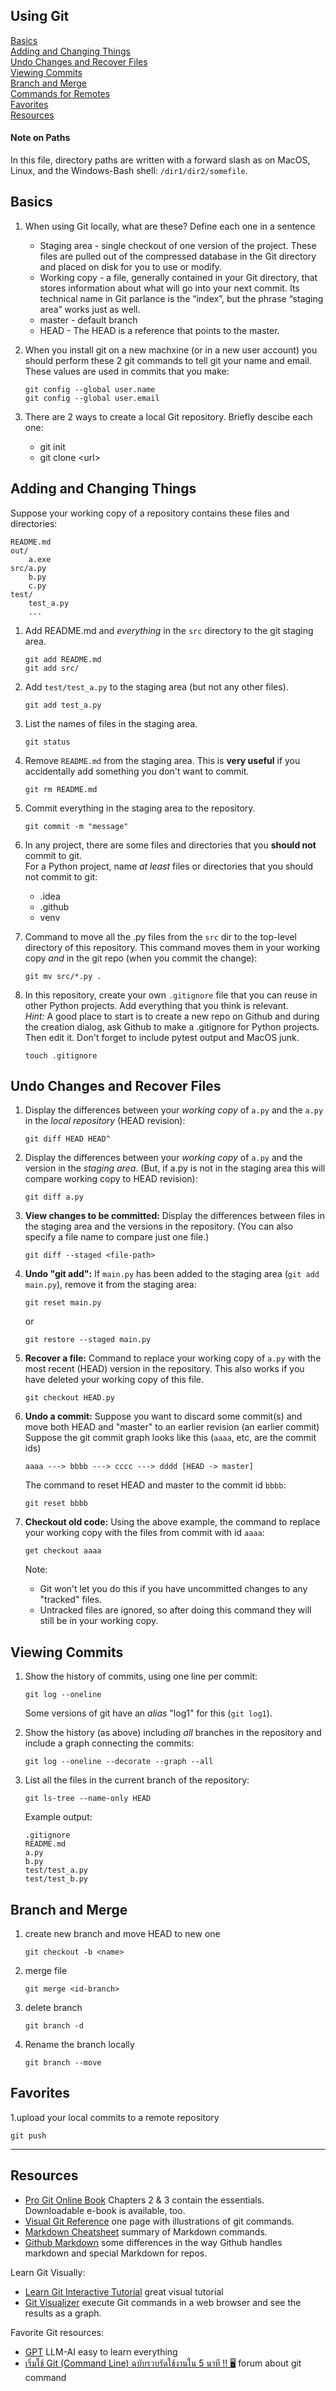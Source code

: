 
## Using Git

[Basics](#basics)    
[Adding and Changing Things](#adding-and-changing-things)    
[Undo Changes and Recover Files](#undo-changes-and-recover-files)     
[Viewing Commits](#viewing-commits)    
[Branch and Merge](#branch-and-merge)    
[Commands for Remotes](remote-commands.md)   
[Favorites](#favorites)     
[Resources](#resources)

#### Note on Paths

In this file, directory paths are written with a forward slash as on MacOS, Linux, and the Windows-Bash shell: `/dir1/dir2/somefile`.    


## Basics

1. When using Git locally, what are these?  Define each one in a sentence
   * Staging area -  single checkout of one version of the project. These files are pulled out of the compressed database in the Git directory and placed on disk for you to use or modify.
   * Working copy - a file, generally contained in your Git directory, that stores information about what will go into your next commit. Its technical name in Git parlance is the “index”, but the phrase “staging area” works just as well.
   * master - default branch
   * HEAD - The HEAD is a reference that points to the master.

2. When you install git on a new machxine (or in a new user account) you should perform these 2 git commands to tell git your name and email.  These values are used in commits that you make:
   ```
   git config --global user.name
   git config --global user.email

   ```

3. There are 2 ways to create a local Git repository.  Briefly descibe each one:
   - git init
   - git clone \<url>


## Adding and Changing Things

Suppose your working copy of a repository contains these files and directories:
```
README.md
out/
    a.exe
src/a.py
    b.py
    c.py
test/
    test_a.py
    ...
```

1. Add README.md and *everything* in the `src` directory to the git staging area.
   ```
   git add README.md
   git add src/
   ```

2. Add `test/test_a.py` to the staging area (but not any other files).
   ```
   git add test_a.py
   ```

3. List the names of files in the staging area.
   ```
   git status
   ```

4. Remove `README.md` from the staging area. This is **very useful** if you accidentally add something you don't want to commit.
   ```
   git rm README.md
   ```

5. Commit everything in the staging area to the repository.
   ```
   git commit -m "message"
   ```

6. In any project, there are some files and directories that you **should not** commit to git.    
   For a Python project, name *at least* files or directories that you should not commit to git:
   - .idea
   - .github
   - venv


7. Command to move all the .py files from the `src` dir to the top-level directory of this repository. This command moves them in your working copy *and* in the git repo (when you commit the change):
   ```
   git mv src/*.py .
   ```


8. In this repository, create your own `.gitignore` file that you can reuse in other Python projects.  Add everything that you think is relevant.    
   *Hint:* A good place to start is to create a new repo on Github and during the creation dialog, ask Github to make a .gitignore for Python projects. Then edit it.  Don't forget to include pytest output and MacOS junk.

   ```commandline
   touch .gitignore
   ```

## Undo Changes and Recover Files


1.  Display the differences between your *working copy* of `a.py` and the `a.py` in the *local repository* (HEAD revision):
      ```commandline
      git diff HEAD HEAD^
      ```

2. Display the differences between your *working copy* of `a.py` and the version in the *staging area*. (But, if a.py is not in the staging area this will compare working copy to HEAD revision):

   ```commandline
   git diff a.py
   ```

3. **View changes to be committed:** Display the differences between files in the staging area and the versions in the repository. (You can also specify a file name to compare just one file.) 
   ```commandline
   git diff --staged <file-path>
   ```

4. **Undo "git add":** If `main.py` has been added to the staging area (`git add main.py`), remove it from the staging area:

   ```commandline
   git reset main.py
   ```
   or
   ```commandline
   git restore --staged main.py
   ```
5. **Recover a file:** Command to replace your working copy of `a.py` with the most recent (HEAD) version in the repository.  This also works if you have deleted your working copy of this file.
   ```commandline
   git checkout HEAD.py
   ```

6. **Undo a commit:** Suppose you want to discard some commit(s) and move both HEAD and "master" to an earlier revision (an earlier commit)  Suppose the git commit graph looks like this (`aaaa`, etc, are the commit ids)
   ```
   aaaa ---> bbbb ---> cccc ---> dddd [HEAD -> master]
   ``` 
   The command to reset HEAD and master to the commit id `bbbb`:
   ```commandline
   git reset bbbb
   ```
7. **Checkout old code:** Using the above example, the command to replace your working copy with the files from commit with id `aaaa`:
   ```
   get checkout aaaa
   ```
    Note:
    - Git won't let you do this if you have uncommitted changes to any "tracked" files.
    - Untracked files are ignored, so after doing this command they will still be in your working copy.
 

## Viewing Commits

1. Show the history of commits, using one line per commit:
   ```
   git log --oneline
   ```
   Some versions of git have an *alias* "log1" for this (`git log1`).

2. Show the history (as above) including *all* branches in the repository and include a graph connecting the commits:
   ```
   git log --oneline --decorate --graph --all
   ```


3. List all the files in the current branch of the repository:
   ```
   git ls-tree --name-only HEAD
   ```
   Example output:
   ```
   .gitignore
   README.md
   a.py
   b.py
   test/test_a.py
   test/test_b.py
   ```


## Branch and Merge

1. create new branch and move HEAD to new one
   ```commandline
   git checkout -b <name>
   ```
2. merge file
   ```commandline
   git merge <id-branch>
   ```
3. delete branch
   ```commandline
   git branch -d
   ```
4. Rename the branch locally
   ```commandline
   git branch --move
   ```

## Favorites


1.upload your local commits to a remote repository
   ```commandline
   git push
   ```

---
## Resources


* [Pro Git Online Book][ProGit] Chapters 2 & 3 contain the essentials. Downloadable e-book is available, too. 
* [Visual Git Reference](https://marklodato.github.io/visual-git-guide) one page with illustrations of git commands.
* [Markdown Cheatsheet][markdown-cheatsheet] summary of Markdown commands.
* [Github Markdown][github-markdown] some differences in the way Github handles markdown and special Markdown for repos.

Learn Git Visually:

* [Learn Git Interactive Tutorial][LearnGitInteractive] great visual tutorial
* [Git Visualizer][VisualizeGit] execute Git commands in a web browser and see the results as a graph.

[ProGit]: https://www.git-scm.com/book/en/v2 "Pro Git online book on Git-scm.com"
[ProGitPdf]: https://progit2.s3.amazonaws.com/en/2016-03-22-f3531/progit-en.1084.pdf "Pro Git v.2 PDF on AWS. Longer, book format."
[LearnGitInteractive]: https://learngitbranching.js.org "Interactive graphical git tutorial"
[VisualizeGit]: http://git-school.github.io/visualizing-git/ "Online tools draws a graph of commits in a repo as you type"
[markdown-cheatsheet]: https://github.com/adam-p/markdown-here/wiki/Markdown-Cheatsheet
[github-markdown]: https://docs.github.com/en/get-started/writing-on-github/getting-started-with-writing-and-formatting-on-github/basic-writing-and-formatting-syntax

Favorite Git resources:
* [GPT](https://chat.openai.com/) LLM-AI easy to learn everything
* [เริ่มใช้ Git (Command Line) ฉบับรวบรัดใช้งานใน 5 นาที !! 🖥](https://medium.com/tech-at-tdg/%E0%B9%80%E0%B8%A3%E0%B8%B4%E0%B9%88%E0%B8%A1%E0%B9%83%E0%B8%8A%E0%B9%89-git-command-line-%E0%B8%89%E0%B8%9A%E0%B8%B1%E0%B8%9A%E0%B8%A3%E0%B8%A7%E0%B8%9A%E0%B8%A3%E0%B8%B1%E0%B8%94%E0%B9%83%E0%B8%8A%E0%B9%89%E0%B8%87%E0%B8%B2%E0%B8%99%E0%B9%83%E0%B8%99-5-%E0%B8%99%E0%B8%B2%E0%B8%97%E0%B8%B5-e871be9807eb) forum about git command